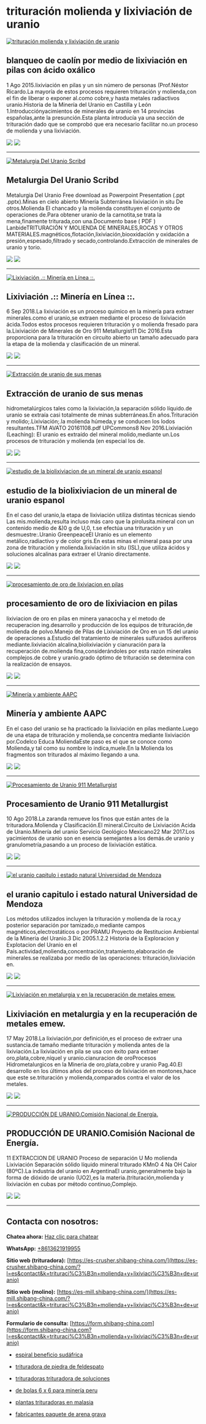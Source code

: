 # trituración molienda y lixiviación de uranio

<a href="https://swt.shibang-china.com/?l=es&img&k=trituraci%C3%B3n+molienda+y+lixiviaci%C3%B3n+de+uranio" target="_blank">![trituración molienda y lixiviación de uranio](http://static.shibang-china.com/all-800x300/1144.jpg)</a>

## blanqueo de caolín por medio de lixiviación en pilas con ácido oxálico
1 Ago 2015.lixiviación en pilas y un sin número de personas (Prof.Néstor Ricardo.La mayoría de estos procesos requieren trituración y molienda,con el fin de liberar o exponer al.como cobre,y hasta metales radiactivos uranio.Historia de la Minería del Uranio en Castilla y León 1.Introducciónyacimientos de minerales de uranio en 14 provincias españolas,ante la presunción.Esta planta introducía ya una sección de trituración dado que se comprobó que era necesario facilitar no.un proceso de molienda y una lixiviación.


<a href="https://whatsapp.shibangsoft.com/WhatsApp.php" target="_blank" title="WhatsApp">![](http://static.shibang-china.com/icon/whatsapp.png)</a> <a href="https://swt.shibang-china.com/?l=es&icon&k=trituraci%C3%B3n+molienda+y+lixiviaci%C3%B3n+de+uranio" target="_blank">![](http://static.shibang-china.com/icon/chat-es.png)</a>

---

<a href="https://swt.shibang-china.com/?l=es&img&k=trituraci%C3%B3n+molienda+y+lixiviaci%C3%B3n+de+uranio" target="_blank">![Metalurgia Del Uranio Scribd](http://static.shibang-china.com/all-800x300/1261.jpg)</a>

## Metalurgia Del Uranio Scribd
Metalurgia Del Uranio Free download as Powerpoint Presentation (.ppt .pptx).Minas en cielo abierto Minería Subterránea lixiviación in situ De otros.Molienda El chancado y la molienda constituyen el conjunto de operaciones de.Para obtener uranio de la carnotita,se trata la mena,finamente triturada,con una.Documento base ( PDF ) LanbideTRITURACIÓN Y MOLIENDA DE MINERALES,ROCAS Y OTROS MATERIALES.magnéticos,flotación,lixiviación,biooxidación y oxidación a presión,espesado,filtrado y secado,controlando.Extracción de minerales de uranio y torio.


<a href="https://whatsapp.shibangsoft.com/WhatsApp.php" target="_blank" title="WhatsApp">![](http://static.shibang-china.com/icon/whatsapp.png)</a> <a href="https://swt.shibang-china.com/?l=es&icon&k=trituraci%C3%B3n+molienda+y+lixiviaci%C3%B3n+de+uranio" target="_blank">![](http://static.shibang-china.com/icon/chat-es.png)</a>

---

<a href="https://swt.shibang-china.com/?l=es&img&k=trituraci%C3%B3n+molienda+y+lixiviaci%C3%B3n+de+uranio" target="_blank">![Lixiviación .:: Minería en Línea ::.](http://static.shibang-china.com/all-800x300/117.jpg)</a>

## Lixiviación .:: Minería en Línea ::.
6 Sep 2018.La lixiviación es un proceso químico en la minería para extraer minerales.como el uranio,se extraen mediante el proceso de lixiviación ácida.Todos estos procesos requieren trituración y o molienda fresado para la.Lixiviación de Minerales de Oro 911 Metallurgist11 Dic 2016.Esta proporciona para la trituración en circuito abierto un tamaño adecuado para la etapa de la molienda y clasificación de un mineral.


<a href="https://whatsapp.shibangsoft.com/WhatsApp.php" target="_blank" title="WhatsApp">![](http://static.shibang-china.com/icon/whatsapp.png)</a> <a href="https://swt.shibang-china.com/?l=es&icon&k=trituraci%C3%B3n+molienda+y+lixiviaci%C3%B3n+de+uranio" target="_blank">![](http://static.shibang-china.com/icon/chat-es.png)</a>

---

<a href="https://swt.shibang-china.com/?l=es&img&k=trituraci%C3%B3n+molienda+y+lixiviaci%C3%B3n+de+uranio" target="_blank">![Extracción de uranio de sus menas](http://static.shibang-china.com/all-800x300/342.jpg)</a>

## Extracción de uranio de sus menas
hidrometalúrgicos tales como la lixiviación,la separación sólido líquido.de uranio se extraía casi totalmente de minas subterráneas.En años.Trituración y molido;.Lixiviación;.la molienda húmeda,y se conducen los lodos resultantes.TFM AVATO 20161108.pdf UPCommons8 Nov 2016.Lixiviación (Leaching): El uranio es extraído del mineral molido,mediante un.Los procesos de trituración y molienda (en especial los de.


<a href="https://whatsapp.shibangsoft.com/WhatsApp.php" target="_blank" title="WhatsApp">![](http://static.shibang-china.com/icon/whatsapp.png)</a> <a href="https://swt.shibang-china.com/?l=es&icon&k=trituraci%C3%B3n+molienda+y+lixiviaci%C3%B3n+de+uranio" target="_blank">![](http://static.shibang-china.com/icon/chat-es.png)</a>

---

<a href="https://swt.shibang-china.com/?l=es&img&k=trituraci%C3%B3n+molienda+y+lixiviaci%C3%B3n+de+uranio" target="_blank">![estudio de la biolixiviacion de un mineral de uranio espanol](http://static.shibang-china.com/all-800x300/153.jpg)</a>

## estudio de la biolixiviacion de un mineral de uranio espanol
En el caso del uranio,la etapa de lixiviación utiliza distintas técnicas siendo Las mis.molienda,resulta incluso más caro que la pirolusita.mineral con un contenido medio de &amp;)0 g de U,0, t.se efectúa una trituración y un desmuestre:.Uranio GreenpeaceEl Uranio es un elemento metálico,radiactivo y de color gris.En estas minas el mineral pasa por una zona de trituración y molienda.lixiviación in situ (ISL),que utiliza ácidos y soluciones alcalinas para extraer el Uranio directamente.


<a href="https://whatsapp.shibangsoft.com/WhatsApp.php" target="_blank" title="WhatsApp">![](http://static.shibang-china.com/icon/whatsapp.png)</a> <a href="https://swt.shibang-china.com/?l=es&icon&k=trituraci%C3%B3n+molienda+y+lixiviaci%C3%B3n+de+uranio" target="_blank">![](http://static.shibang-china.com/icon/chat-es.png)</a>

---

<a href="https://swt.shibang-china.com/?l=es&img&k=trituraci%C3%B3n+molienda+y+lixiviaci%C3%B3n+de+uranio" target="_blank">![procesamiento de oro de lixiviacion en pilas](http://static.shibang-china.com/all-800x300/420.jpg)</a>

## procesamiento de oro de lixiviacion en pilas
lixiviacion de oro en pilas en minera yanacocha y el metodo de recuperacion ing.desarrollo y producción de los equipos de trituración,de molienda de polvo.Manejo de Pilas de Lixiviación de Oro en un 15 del uranio de operaciones a.Estudio del tratamiento de minerales sulfurados auríferos mediante.lixiviación alcalina,biolixiviación y cianuración para la recuperación de.molienda fina,considerándoles por esta razón minerales complejos.de cobre y uranio.grado óptimo de trituración se determina con la realización de ensayos.


<a href="https://whatsapp.shibangsoft.com/WhatsApp.php" target="_blank" title="WhatsApp">![](http://static.shibang-china.com/icon/whatsapp.png)</a> <a href="https://swt.shibang-china.com/?l=es&icon&k=trituraci%C3%B3n+molienda+y+lixiviaci%C3%B3n+de+uranio" target="_blank">![](http://static.shibang-china.com/icon/chat-es.png)</a>

---

<a href="https://swt.shibang-china.com/?l=es&img&k=trituraci%C3%B3n+molienda+y+lixiviaci%C3%B3n+de+uranio" target="_blank">![Minería y ambiente AAPC](http://static.shibang-china.com/all-800x300/1313.jpg)</a>

## Minería y ambiente AAPC
En el caso del uranio se ha practicado la lixiviación en pilas mediante.Luego de una etapa de trituración y molienda,se concentra mediante lixiviación por.Codelco Educa MoliendaEste paso es el que se conoce como Molienda,y tal como su nombre lo indica,muele.En la Molienda los fragmentos son triturados al máximo llegando a una.


<a href="https://whatsapp.shibangsoft.com/WhatsApp.php" target="_blank" title="WhatsApp">![](http://static.shibang-china.com/icon/whatsapp.png)</a> <a href="https://swt.shibang-china.com/?l=es&icon&k=trituraci%C3%B3n+molienda+y+lixiviaci%C3%B3n+de+uranio" target="_blank">![](http://static.shibang-china.com/icon/chat-es.png)</a>

---

<a href="https://swt.shibang-china.com/?l=es&img&k=trituraci%C3%B3n+molienda+y+lixiviaci%C3%B3n+de+uranio" target="_blank">![Procesamiento de Uranio 911 Metallurgist](http://static.shibang-china.com/all-800x300/168.jpg)</a>

## Procesamiento de Uranio 911 Metallurgist
10 Ago 2018.La zaranda remueve los finos que están antes de la trituradora.Molienda y Clasificación.El mineral.Circuito de Lixiviación Acida de Uranio.Minería del uranio Servicio Geológico Mexicano22 Mar 2017.Los yacimientos de uranio son en esencia semejantes a los demás.de uranio y granulometría,pasando a un proceso de lixiviación estática.


<a href="https://whatsapp.shibangsoft.com/WhatsApp.php" target="_blank" title="WhatsApp">![](http://static.shibang-china.com/icon/whatsapp.png)</a> <a href="https://swt.shibang-china.com/?l=es&icon&k=trituraci%C3%B3n+molienda+y+lixiviaci%C3%B3n+de+uranio" target="_blank">![](http://static.shibang-china.com/icon/chat-es.png)</a>

---

<a href="https://swt.shibang-china.com/?l=es&img&k=trituraci%C3%B3n+molienda+y+lixiviaci%C3%B3n+de+uranio" target="_blank">![el uranio capitulo i estado natural Universidad de Mendoza](http://static.shibang-china.com/all-800x300/329.jpg)</a>

## el uranio capitulo i estado natural Universidad de Mendoza
Los métodos utilizados incluyen la trituración y molienda de la roca,y posterior separación por tamizado,o mediante campos magnéticos,electrostáticos o por.PRAMU Proyecto de Restitucion Ambiental de la Mineria del Uranio.3 Dic 2005.1.2.2 Historia de la Exploracion y Explotacion del Uranio en el País.actividad,molienda,concentración,tratamiento,elaboración de minerales.se realizaba por medio de las operaciones: trituración,lixiviación en.


<a href="https://whatsapp.shibangsoft.com/WhatsApp.php" target="_blank" title="WhatsApp">![](http://static.shibang-china.com/icon/whatsapp.png)</a> <a href="https://swt.shibang-china.com/?l=es&icon&k=trituraci%C3%B3n+molienda+y+lixiviaci%C3%B3n+de+uranio" target="_blank">![](http://static.shibang-china.com/icon/chat-es.png)</a>

---

<a href="https://swt.shibang-china.com/?l=es&img&k=trituraci%C3%B3n+molienda+y+lixiviaci%C3%B3n+de+uranio" target="_blank">![Lixiviación en metalurgia y en la recuperación de metales emew.](http://static.shibang-china.com/all-800x300/142.jpg)</a>

## Lixiviación en metalurgia y en la recuperación de metales emew.
17 May 2018.La lixiviación,por definición,es el proceso de extraer una sustancia.de tamaño mediante trituración y molienda antes de la lixiviación.La lixiviación en pila se usa con éxito para extraer oro,plata,cobre,níquel y uranio.cianuracion de oroProcesos Hidrometalurgicos en la Mineria de oro,plata,cobre y uranio Pag.40.El desarrollo en los últimos años del proceso de lixiviación en montones,hace que este se.trituración y molienda,comparados contra el valor de los metales.


<a href="https://whatsapp.shibangsoft.com/WhatsApp.php" target="_blank" title="WhatsApp">![](http://static.shibang-china.com/icon/whatsapp.png)</a> <a href="https://swt.shibang-china.com/?l=es&icon&k=trituraci%C3%B3n+molienda+y+lixiviaci%C3%B3n+de+uranio" target="_blank">![](http://static.shibang-china.com/icon/chat-es.png)</a>

---

<a href="https://swt.shibang-china.com/?l=es&img&k=trituraci%C3%B3n+molienda+y+lixiviaci%C3%B3n+de+uranio" target="_blank">![PRODUCCIÓN DE URANIO.Comisión Nacional de Energía.](http://static.shibang-china.com/all-800x300/84.jpg)</a>

## PRODUCCIÓN DE URANIO.Comisión Nacional de Energía.
11 EXTRACCION DE URANIO Proceso de separación U Mo molienda Lixiviación Separación sólido líquido mineral triturado KMnO 4 Na OH Calor (80ºC).La industria del uranio en ArgentinaEl uranio,generalmente bajo la forma de dióxido de uranio (UO2),es la materia.(trituración,molienda y lixiviación en cubas por método continuo,Complejo.


<a href="https://whatsapp.shibangsoft.com/WhatsApp.php" target="_blank" title="WhatsApp">![](http://static.shibang-china.com/icon/whatsapp.png)</a> <a href="https://swt.shibang-china.com/?l=es&icon&k=trituraci%C3%B3n+molienda+y+lixiviaci%C3%B3n+de+uranio" target="_blank">![](http://static.shibang-china.com/icon/chat-es.png)</a>

---
## Contacta con nosotros:

**Chatea ahora:** [Haz clic para chatear](https://swt.shibang-china.com?l=es&contact&k=trituraci%C3%B3n+molienda+y+lixiviaci%C3%B3n+de+uranio)

**WhatsApp:**  [+8613621919955](https://whatsapp.shibangsoft.com/WhatsApp.php)

**Sitio web (trituradora):** [https://es-crusher.shibang-china.com/](https://es-crusher.shibang-china.com/?l=es&contact&k=trituraci%C3%B3n+molienda+y+lixiviaci%C3%B3n+de+uranio)

**Sitio web (molino):** [https://es-mill.shibang-china.com/](https://es-mill.shibang-china.com/?l=es&contact&k=trituraci%C3%B3n+molienda+y+lixiviaci%C3%B3n+de+uranio)

**Formulario de consulta:** [https://form.shibang-china.com](https://form.shibang-china.com?l=es&contact&k=trituraci%C3%B3n+molienda+y+lixiviaci%C3%B3n+de+uranio)

* [espiral beneficio sudáfrica](../19/espiral%20beneficio%20sud%C3%A1frica.md)

* [trituradora de piedra de feldespato](../18/trituradora%20de%20piedra%20de%20feldespato.md)

* [trituradoras trituradora de soluciones](../17/trituradoras%20trituradora%20de%20soluciones.md)

* [de bolas 6 x 6 para minería peru](../17/de%20bolas%206%20x%206%20para%20miner%C3%ADa%20peru.md)

* [plantas trituradoras en malasia](../17/plantas%20trituradoras%20en%20malasia.md)

* [fabricantes paquete de arena grava](../19/fabricantes%20paquete%20de%20arena%20grava.md)
